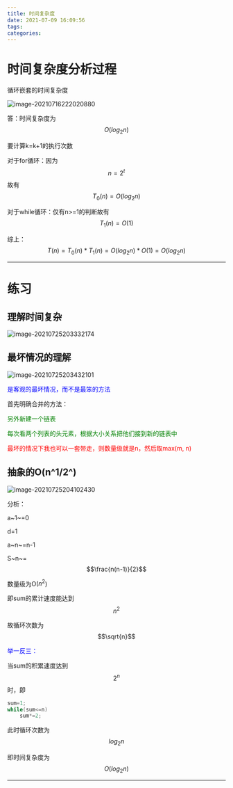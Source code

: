 ```yaml
---
title: 时间复杂度
date: 2021-07-09 16:09:56
tags:
categories:
---
```




# 时间复杂度分析过程

循环嵌套的时间复杂度

![image-20210716222020880](https://gitee.com/simple_one1/pic/raw/master/image-20210716222020880.png)

答：时间复杂度为$$O(log_2n)$$

要计算k=k+1的执行次数

对于for循环：因为$$n=2^t$$故有$$T_0(n)=O(log_2n)$$

对于while循环：仅有n>=1的判断故有$$T_1(n)=O(1)$$

综上：$$T(n) = T_0(n)*T_1(n) = O(log_2n)*O(1) = O(log_2n)$$



---

# 练习

## 理解时间复杂

![image-20210725203332174](https://gitee.com/simple_one1/pic/raw/master/image-20210725203332174.png)

## 最坏情况的理解

![image-20210725203432101](https://gitee.com/simple_one1/pic/raw/master/image-20210725203432101.png)



<font color=blue>是客观的最坏情况，而不是最笨的方法</font>

首先明确合并的方法：

<font color=green>另外新建一个链表</font>

<font color=green>每次看两个列表的头元素，根据大小关系把他们接到新的链表中</font>

<font color=red>最坏的情况下我也可以一套带走，则数量级就是n，然后取max(m, n)</font>



## 抽象的O(n^1/2^)

![image-20210725204102430](https://gitee.com/simple_one1/pic/raw/master/image-20210725204102430.png)

分析：

a~1~=0

d=1

a~n~=n-1

S~n~=$$\frac{n(n-1)}{2}$$

数量级为O($n^2$)

即sum的累计速度能达到$$n^2$$

故循环次数为$$\sqrt{n}$$

<font color=blue>举一反三：</font>

当sum的积累速度达到$$2^n$$时，即

```c
sum=1;
while(sum<=n)
    sum*=2;
```

此时循环次数为$$log_2n$$

即时间复杂度为$$O(log_2n)$$

---





